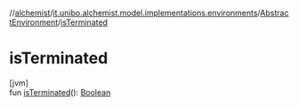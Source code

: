//[alchemist](../../../index.md)/[it.unibo.alchemist.model.implementations.environments](../index.md)/[AbstractEnvironment](index.md)/[isTerminated](is-terminated.md)

# isTerminated

[jvm]\
fun [isTerminated](is-terminated.md)(): [Boolean](https://kotlinlang.org/api/latest/jvm/stdlib/kotlin/-boolean/index.html)
